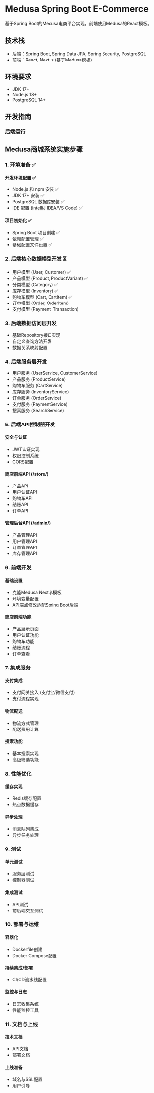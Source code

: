 # Medusa Spring Boot E-Commerce

基于Spring Boot的Medusa电商平台实现，前端使用Medusa的React模板。

## 技术栈

- 后端：Spring Boot, Spring Data JPA, Spring Security, PostgreSQL
- 前端：React, Next.js (基于Medusa模板)

## 环境要求

- JDK 17+
- Node.js 18+
- PostgreSQL 14+

## 开发指南

### 后端运行

## Medusa商城系统实施步骤

### 1. 环境准备 ✅

#### 开发环境配置 ✅
- Node.js 和 npm 安装 ✅
- JDK 17+ 安装 ✅
- PostgreSQL 数据库安装 ✅
- IDE 配置 (IntelliJ IDEA/VS Code) ✅

#### 项目初始化 ✅
- Spring Boot 项目创建 ✅
- 依赖配置管理 ✅
- 基础配置文件设置 ✅

### 2. 后端核心数据模型开发 ⏳

- 用户模型 (User, Customer) ✅
- 产品模型 (Product, ProductVariant) ✅
- 分类模型 (Category) ✅
- 库存模型 (Inventory) ✅
- 购物车模型 (Cart, CartItem) ✅
- 订单模型 (Order, OrderItem)
- 支付模型 (Payment, Transaction)

### 3. 后端数据访问层开发

- 基础Repository接口实现
- 自定义查询方法开发
- 数据关系映射配置

### 4. 后端服务层开发

- 用户服务 (UserService, CustomerService)
- 产品服务 (ProductService)
- 购物车服务 (CartService)
- 库存服务 (InventoryService)
- 订单服务 (OrderService)
- 支付服务 (PaymentService)
- 搜索服务 (SearchService)

### 5. 后端API控制器开发

#### 安全与认证
- JWT认证实现
- 权限控制系统
- CORS配置

#### 商店前端API (/store/)
- 产品API
- 用户认证API
- 购物车API
- 结账API
- 订单API

#### 管理后台API (/admin/)
- 产品管理API
- 用户管理API
- 订单管理API
- 库存管理API

### 6. 前端开发

#### 基础设置
- 克隆Medusa Next.js模板
- 环境变量配置
- API端点修改适配Spring Boot后端

#### 商店前端功能
- 产品展示页面
- 用户认证功能
- 购物车功能
- 结账流程
- 订单查看

### 7. 集成服务

#### 支付集成
- 支付网关接入 (支付宝/微信支付)
- 支付流程实现

#### 物流配送
- 物流方式管理
- 配送费用计算

#### 搜索功能
- 基本搜索实现
- 高级筛选功能

### 8. 性能优化

#### 缓存实现
- Redis缓存配置
- 热点数据缓存

#### 异步处理
- 消息队列集成
- 异步任务处理

### 9. 测试

#### 单元测试
- 服务层测试
- 控制器测试

#### 集成测试
- API测试
- 前后端交互测试

### 10. 部署与运维

#### 容器化
- Dockerfile创建
- Docker Compose配置

#### 持续集成/部署
- CI/CD流水线配置

#### 监控与日志
- 日志收集系统
- 性能监控工具

### 11. 文档与上线

#### 技术文档
- API文档
- 部署文档

#### 上线准备
- 域名与SSL配置
- 用户引导
